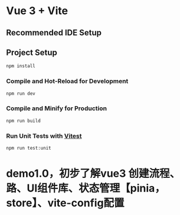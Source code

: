 # Vue 3 + Vite
## Recommended IDE Setup

## Project Setup

```sh
npm install
```

### Compile and Hot-Reload for Development

```sh
npm run dev
```

### Compile and Minify for Production

```sh
npm run build
```

### Run Unit Tests with [Vitest](https://vitest.dev/)

```sh
npm run test:unit
```

# demo1.0，初步了解vue3 创建流程、路、UI组件库、状态管理【pinia，store】、vite-config配置

